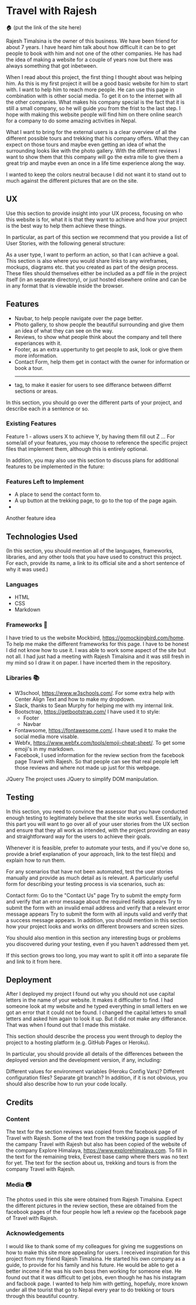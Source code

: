 # Travel with Rajesh

:house: (put the link of the site here)

Rajesh Timalsina is the owner of this business. We have been friend for about 7 years. I have heard him talk about how difficult it can be to get people to book with him and not one of the other companies. He has had the idea of making a website for a couple of years now but there was always something that got inbetween.

When I read about this project, the first thing I thought about was helping him. As this is my first project it will be a good basic website for him to start with. I want to help him to reach more people. He can use this page in combination with is other social media. To get it on to the internet with all the other companies. What makes his company special is the fact that it is still a small company, so he will guide you from the frist to the last step. 
I hope with making this website people will find him on there online search for a company to do some amazing activities in Nepal.

What I want to bring for the external users is a clear overview of all the different possible tours and trekking that his company offers. What they can expect on those tours and maybe even getting an idea of what the surrounding looks like with the photo gallery. With the different reviews I want to show them that this company will go the extra mile to give them a great trip and maybe even an once in a life time experience along the way. 

I wanted to keep the colors neutral because I did not want it to stand out to much against the different pictures that are on the site.


## UX
Use this section to provide insight into your UX process, focusing on who this website is for, what it is that they want to achieve and how your project is the best way to help them achieve these things.

In particular, as part of this section we recommend that you provide a list of User Stories, with the following general structure:

As a user type, I want to perform an action, so that I can achieve a goal.
This section is also where you would share links to any wireframes, mockups, diagrams etc. that you created as part of the design process. These files should themselves either be included as a pdf file in the project itself (in an separate directory), or just hosted elsewhere online and can be in any format that is viewable inside the browser.

## Features
* Navbar, to help people navigate over the page better.
* Photo gallery, to show people the beautiful surrounding and give them an idea of what they can see on the way.
* Reviews, to show what people think about the company and tell there experiances with it. 
* Footer, as an extra uppertunity to get people to ask, look or give them more information.
* Contact Form, help them get in contact with the owner for information or book a tour.
* <hr> tag, to make it easier for users to see differance between differnt sections or areas.

In this section, you should go over the different parts of your project, and describe each in a sentence or so.

### Existing Features
Feature 1 - allows users X to achieve Y, by having them fill out Z
...
For some/all of your features, you may choose to reference the specific project files that implement them, although this is entirely optional.

In addition, you may also use this section to discuss plans for additional features to be implemented in the future:

### Features Left to Implement
* A place to send the contact form to.
* A up button at the trekking page, to go to the top of the page again.
* 
Another feature idea

## Technologies Used
(In this section, you should mention all of the languages, frameworks, libraries, and any other tools that you have used to construct this project. For each, provide its name, a link to its official site and a short sentence of why it was used.)
### Languages

* HTML
* CSS
* Markdown

### Frameworks :page_facing_up:

I have tried to us the website Mockbird, https://gomockingbird.com/home. To help me make the different frameworks for this page. I have to be honest I did not know how to use it. I was able to work some aspect of the site but not all. I had just had a meeting with Rajesh Timalsina and it was still fresh in my mind so I draw it on paper. I have incerted them in the repository. 

### Libraries :books:

* W3school, https://www.w3schools.com/. For some extra help with Center Align Text and how to make my dropdown.
* Slack, thanks to Sean Murphy for helping me with my internal link.
* Bootsctrap, https://getbootstrap.com/
  I have used it to style:
  * Footer
  * Navbar
* Fontawsome, https://fontawesome.com/. I have used it to make the social media more visable.
* Webfx, https://www.webfx.com/tools/emoji-cheat-sheet/. To get some emoji's in my markdown.
* Facebook, I used information for the review section from the facebook page Travel with Rajesh. So that people can see that real people left those reviews and where not made up just for this webpage.

JQuery
The project uses JQuery to simplify DOM manipulation.

## Testing
In this section, you need to convince the assessor that you have conducted enough testing to legitimately believe that the site works well. Essentially, in this part you will want to go over all of your user stories from the UX section and ensure that they all work as intended, with the project providing an easy and straightforward way for the users to achieve their goals.

Whenever it is feasible, prefer to automate your tests, and if you've done so, provide a brief explanation of your approach, link to the test file(s) and explain how to run them.

For any scenarios that have not been automated, test the user stories manually and provide as much detail as is relevant. A particularly useful form for describing your testing process is via scenarios, such as:

Contact form:
Go to the "Contact Us" page
Try to submit the empty form and verify that an error message about the required fields appears
Try to submit the form with an invalid email address and verify that a relevant error message appears
Try to submit the form with all inputs valid and verify that a success message appears.
In addition, you should mention in this section how your project looks and works on different browsers and screen sizes.

You should also mention in this section any interesting bugs or problems you discovered during your testing, even if you haven't addressed them yet.

If this section grows too long, you may want to split it off into a separate file and link to it from here.

## Deployment

After I deployed my project I found out why you should not use capital letters in the name of your website. It makes it difficulter to find. I had someone look at my website and he typed everything in small letters en we got an error that it could not be found. I changed the capital letters to small letters and asked him again to look it up. But it did not make any differance. That was when I found out that I made this mistake.



This section should describe the process you went through to deploy the project to a hosting platform (e.g. GitHub Pages or Heroku).

In particular, you should provide all details of the differences between the deployed version and the development version, if any, including:

Different values for environment variables (Heroku Config Vars)?
Different configuration files?
Separate git branch?
In addition, if it is not obvious, you should also describe how to run your code locally.

## Credits

### Content
The text for the section reviews was copied from the facebook page of Travel with Rajesh. 
Some of the text from the trekking page is supplied by the campany Travel with Rajesh but also has been copied of the website of the company Explore Himalaya, https://www.explorehimalaya.com. To fill in the text for the remaining treks, Everest base camp where thers was no text for yet.
The text for the section about us, trekking and tours is from the company Travel with Rajesh.


### Media :camera:
The photos used in this site were obtained from Rajesh Timalsina. Expect the different pictures in the review section, these are obtained from the facebook pages of the four people how left a review op the facebook page of Travel with Rajesh.

### Acknowledgements
I would like to thank some of my colleagues for giving me suggestions on how to make this site more appealing for users.
I received inspiration for this project from my friend Rajesh Timalsina. He started his own company as a guide, to provide for his family and his future. He would be able to get a better income if he was his own boss then working for someone else. He found out that it was difficult to get jobs, even though he has his instagram and facbook page. I wanted to help him with getting, hopefuly, more known under all the tourist that go to Nepal every year to do trekking or tours through this beautiful country.